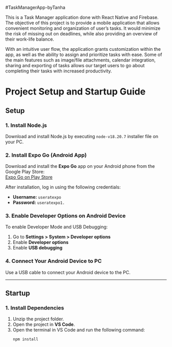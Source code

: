 #TaskManagerApp-byTanha

This is a Task Manager application done with React Native and Firebase. The objective of this project is to provide a mobile application that allows convenient monitoring and organization of user’s tasks. It would minimize the risk of missing out on deadlines, while also providing an overview of their work-life balance.

With an intuitive user flow, the application grants customization within the app, as well as the ability to assign and prioritize tasks with ease. Some of the main features such as image/file attachments, calendar integration, sharing and exporting of tasks allows our target users to go about completing their tasks with increased productivity.


# Project Setup and Startup Guide

## Setup

### 1. Install Node.js
Download and install Node.js by executing `node-v18.20.7` installer file on your PC.

### 2. Install Expo Go (Android App)
Download and install the **Expo Go** app on your Android phone from the Google Play Store:  
[Expo Go on Play Store](https://play.google.com/store/apps/details?id=host.exp.exponent&hl=en&pli=1)

After installation, log in using the following credentials:
- **Username:** `useratexpo`
- **Password:** `useratexpo1.`

### 3. Enable Developer Options on Android Device
To enable Developer Mode and USB Debugging:
1. Go to **Settings > System > Developer options**
2. Enable **Developer options**
3. Enable **USB debugging**

### 4. Connect Your Android Device to PC
Use a USB cable to connect your Android device to the PC.

---

## Startup

### 1. Install Dependencies
1. Unzip the project folder.
2. Open the project in **VS Code**.
3. Open the terminal in VS Code and run the following command:
   ```sh
   npm install
